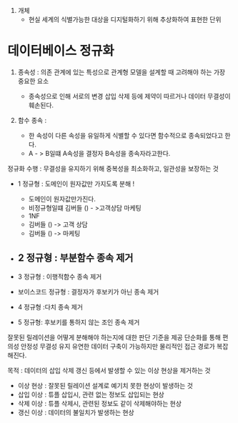 1) 개체 
   - 현실 세계의 식별가능한 대상을 디지털화하기 위해 추상화하여 표현한 단위
   

# 데이터베이스 정규화 

1. 종속성 : 의존 관계에 있는 특성으로 관계형 모델을 설계할 때 고려해야 하는 가장 중요한 요소
   - 종속성으로 인해 서로의 변경 삽입 삭제 등에 제약이 따르거나 데이터 무결성이 훼손된다.

2. 함수 종속 : 
   - 한 속성이 다른 속성을 유일하게 식별할 수 있다면 함수적으로 종속되었다고 한다. 
   - A - > B일떄 A속성을 결정자 B속성을 종속자라고한다. 

정규화 수행 : 무결성을 유지하기 위해 중복성을 최소화하고, 일관성을 보장하는 것 
- 1 정규형 : 도메인이 원자값만 가지도록 분해 !
  -  도메인이 원자값만가진다.  
  - 비정규형일떄 김버들 () - >고객상담 마케팅 
  - 1NF 
  - 김버들 () -> 고객 상담 
  - 김버들 () -> 마케팅 

- 2 정규형 : 부분함수 종속 제거 
  - 
- 3 정규형 : 이행적함수 종속 제거 
- 보이스코드 정규형 : 결정자가 후보키가 아닌 종속 제거 
- 4 정규형 :다치 종속 제거
- 5 정규형: 후보키를 통하지 않는 조인 종속 제거

잘못된 릴레이션을 어떻게 분해해야 하는지에 대한 판단 기준을 제공
단순화를 통해 편의성 안정성 무결성 유지
유연한 데이터 구축이 가능하지만 물리적인 접근 경로가 복잡해진다. 

목적 : 데이터의 삽입 삭제 갱신 등에서 발생할 수 있는 이상 현상을 제거하는 것
-   이상 현상 : 잘못된 릴레이션 설계로 예기치 못한 현상이 발생하는 것 
  - 삽입 이상 : 튜플 삽입시, 관련 없는 정보도 삽입되는 현상
  - 삭제 이상 : 튜플 삭제시, 관련된 정보도 같이 삭제해야하는 현상
  - 갱신 이상 : 데이터의 불일치가 발생하는 현상 

